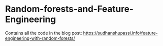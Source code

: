 # Random-forests-and-Feature-Engineering

Contains all the code in the blog post:
https://sudhanshupassi.info/feature-engineering-with-random-forests/
